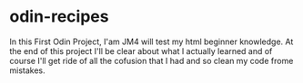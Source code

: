 # odin-recipes

In this First Odin Project, I'am JM4 will test my html beginner knowledge.
At the end of this project I'll be clear about what I actually learned and of course I'll get ride of all the cofusion that I had and so clean my code frome mistakes.
